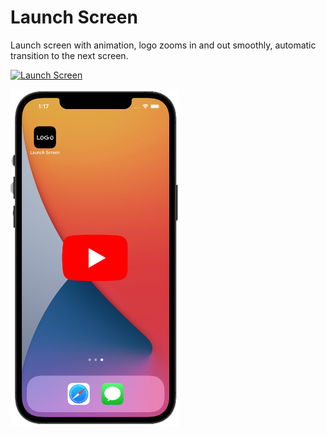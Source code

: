 
# Launch Screen

Launch screen with animation, logo zooms in and out smoothly, automatic transition to the next screen.


[![Launch Screen](https://res.cloudinary.com/marcomontalbano/image/upload/v1625047945/video_to_markdown/images/youtube--QpShzjq8q8g-c05b58ac6eb4c4700831b2b3070cd403.jpg)](https://youtu.be/QpShzjq8q8g "Launch Screen")




<a href="https://youtu.be/QpShzjq8q8g"><img src="https://github.com/lgreydev/LaunchScreen/blob/main/Screenshot/print-screen-001.png" width="270" /></a>
